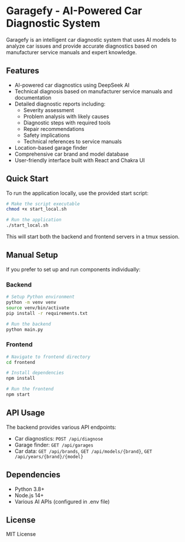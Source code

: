 # Garagefy - AI-Powered Car Diagnostic System

Garagefy is an intelligent car diagnostic system that uses AI models to analyze car issues and provide accurate diagnostics based on manufacturer service manuals and expert knowledge.

## Features
- AI-powered car diagnostics using DeepSeek AI
- Technical diagnosis based on manufacturer service manuals and documentation
- Detailed diagnostic reports including:
  - Severity assessment
  - Problem analysis with likely causes
  - Diagnostic steps with required tools
  - Repair recommendations
  - Safety implications
  - Technical references to service manuals
- Location-based garage finder
- Comprehensive car brand and model database
- User-friendly interface built with React and Chakra UI

## Quick Start
To run the application locally, use the provided start script:

```bash
# Make the script executable
chmod +x start_local.sh

# Run the application
./start_local.sh
```

This will start both the backend and frontend servers in a tmux session.

## Manual Setup
If you prefer to set up and run components individually:

### Backend
```bash
# Setup Python environment
python -m venv venv
source venv/bin/activate
pip install -r requirements.txt

# Run the backend
python main.py
```

### Frontend
```bash
# Navigate to frontend directory
cd frontend

# Install dependencies
npm install

# Run the frontend
npm start
```

## API Usage
The backend provides various API endpoints:

- Car diagnostics: `POST /api/diagnose`
- Garage finder: `GET /api/garages`
- Car data: `GET /api/brands`, `GET /api/models/{brand}`, `GET /api/years/{brand}/{model}`

## Dependencies
- Python 3.8+
- Node.js 14+
- Various AI APIs (configured in .env file)

## License
MIT License
